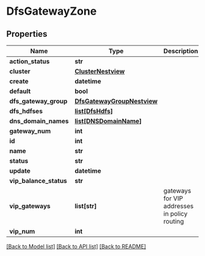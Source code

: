 # DfsGatewayZone

## Properties
Name | Type | Description | Notes
------------ | ------------- | ------------- | -------------
**action_status** | **str** |  | [optional] 
**cluster** | [**ClusterNestview**](ClusterNestview.md) |  | [optional] 
**create** | **datetime** |  | [optional] 
**default** | **bool** |  | [optional] 
**dfs_gateway_group** | [**DfsGatewayGroupNestview**](DfsGatewayGroupNestview.md) |  | [optional] 
**dfs_hdfses** | [**list[DfsHdfs]**](DfsHdfs.md) |  | [optional] 
**dns_domain_names** | [**list[DNSDomainName]**](DNSDomainName.md) |  | [optional] 
**gateway_num** | **int** |  | [optional] 
**id** | **int** |  | [optional] 
**name** | **str** |  | [optional] 
**status** | **str** |  | [optional] 
**update** | **datetime** |  | [optional] 
**vip_balance_status** | **str** |  | [optional] 
**vip_gateways** | **list[str]** | gateways for VIP addresses in policy routing | [optional] 
**vip_num** | **int** |  | [optional] 

[[Back to Model list]](../README.md#documentation-for-models) [[Back to API list]](../README.md#documentation-for-api-endpoints) [[Back to README]](../README.md)


